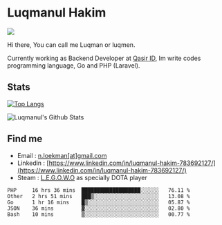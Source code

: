 
# Luqmanul Hakim

![](https://komarev.com/ghpvc/?username=luqman-v1)

Hi there, You can call me Luqman or luqmen.

Currently working as Backend Developer at [Qasir ID](https://qasir.id), Im write codes programming language, Go and PHP (Laravel).
## Stats

[![Top Langs](https://github-readme-stats.vercel.app/api/top-langs/?username=luqman-v1&layout=compact)](https://github.com/anuraghazra/github-readme-stats)

![Luqmanul's Github Stats](https://github-readme-stats.vercel.app/api?username=luqman-v1&show_icons=true)


## Find me 

- Email : [n.loekman[at]gmail.com](mailto:n.loekman@gmail.com)
- Linkedin : [https://www.linkedin.com/in/luqmanul-hakim-783692127/](https://www.linkedin.com/in/luqmanul-hakim-783692127/)
- Steam : [L.E.G.O.W.O](https://steamcommunity.com/id/fuukmans) as specially DOTA player


<!--START_SECTION:waka-->
```text
PHP     16 hrs 36 mins  ███████████████████░░░░░░   76.11 % 
Other   2 hrs 51 mins   ███▒░░░░░░░░░░░░░░░░░░░░░   13.08 % 
Go      1 hr 16 mins    █▒░░░░░░░░░░░░░░░░░░░░░░░   05.87 % 
JSON    36 mins         ▓░░░░░░░░░░░░░░░░░░░░░░░░   02.80 % 
Bash    10 mins         ▒░░░░░░░░░░░░░░░░░░░░░░░░   00.77 % 
```
<!--END_SECTION:waka-->
